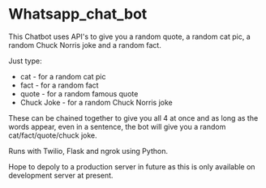 # Whatsapp_chat_bot
This Chatbot uses API's to give you a random quote, a random cat pic, a random Chuck Norris joke and a random fact.

Just type:

* cat - for a random cat pic
* fact - for a random fact
* quote - for a random famous quote
* Chuck Joke - for a random Chuck Norris joke

These can be chained together to give you all 4 at once and as long as the words appear, even in a sentence, the bot will give you a random cat/fact/quote/chuck joke.

Runs with Twilio, Flask and ngrok using Python.

Hope to depoly to a production server in future as this is only available on development server at present.

